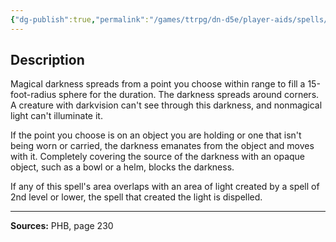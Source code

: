 ```yaml
---
{"dg-publish":true,"permalink":"/games/ttrpg/dn-d5e/player-aids/spells/level-2/darkness/","tags":["TTRPG/DND/5e","verbal","material","concentration"]}
---
```



## Description
Magical darkness spreads from a point you choose within range to fill a 15-foot-radius sphere for the duration.
The darkness spreads around corners.
A creature with darkvision can't see through this darkness, and nonmagical light can't illuminate it.

If the point you choose is on an object you are holding or one that isn't being worn or carried, the darkness emanates from the object and moves with it.
Completely covering the source of the darkness with an opaque object, such as a bowl or a helm, blocks the darkness.

If any of this spell's area overlaps with an area of light created by a spell of 2nd level or lower, the spell that created the light is dispelled.

---

**Sources:** PHB, page 230
